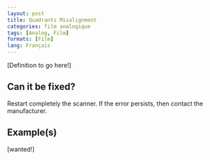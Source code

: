 ```yaml
---
layout: post
title: Quadrants Misalignment
categories: film analogique
tags: [Analog, Film]
formats: [Film]
lang: Français
---
```


[Definition to go here!]

## Can it be fixed?

Restart completely the scanner. If the error persists, then contact the manufacturer.

## Example(s)

[wanted!]
